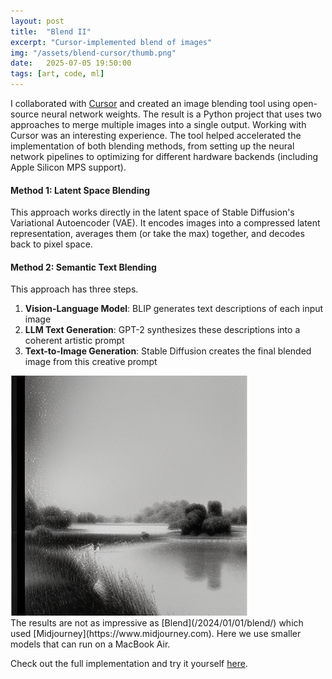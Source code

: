 ```yaml
---
layout: post
title:  "Blend II"
excerpt: "Cursor-implemented blend of images"
img: "/assets/blend-cursor/thumb.png"
date:   2025-07-05 19:50:00
tags: [art, code, ml]
---
```


I collaborated with [Cursor](https://cursor.sh/) and created an image blending tool using open-source neural network weights. The result is a Python project that uses two approaches to merge multiple images into a single output. Working with Cursor was an interesting experience. The tool helped accelerated the implementation of both blending methods, from setting up the neural network pipelines to optimizing for different hardware backends (including Apple Silicon MPS support).

#### Method 1: Latent Space Blending
This approach works directly in the latent space of Stable Diffusion's Variational Autoencoder (VAE). It encodes images into a compressed latent representation, averages them (or take the max) together, and decodes back to pixel space.

#### Method 2: Semantic Text Blending  
This approach has three steps.
1. **Vision-Language Model**: BLIP generates text descriptions of each input image
2. **LLM Text Generation**: GPT-2 synthesizes these descriptions into a coherent artistic prompt
3. **Text-to-Image Generation**: Stable Diffusion creates the final blended image from this creative prompt

<div class="art">

  <div class="blendpiece">
    <img src="/assets/blend-cursor/thumb.png" alt="Blend Cursor - black and white" />
  </div>

</div>
The results are not as impressive as [Blend](/2024/01/01/blend/) which used [Midjourney](https://www.midjourney.com). Here we use smaller models that can run on a MacBook Air.

Check out the full implementation and try it yourself [here](https://github.com/fanyangxyz/blend-images-cursor).
